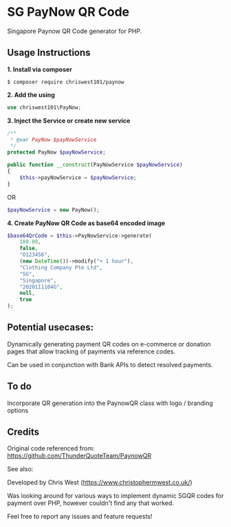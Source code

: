 # SG PayNow QR Code

Singapore Paynow QR Code generator for PHP.


## Usage Instructions

**1. Install via composer**
```
$ composer require chriswest101/paynow
```


**2. Add the using**
```php
use chriswest101\PayNow;
```

**3. Inject the Service or create new service**
```php
/**
 * @var PayNow $payNowService
 */
protected PayNow $payNowService;

public function __construct(PayNowService $payNowService)
{
    $this->payNowService = $payNowService;
}
```
OR
```php
$payNowService = new PayNow();
```

**4. Create PayNow QR Code as base64 encoded image**
```php
$base64QrCode = $this->PayNowService->generate(
    100.00,
    false,
    "O123456",
    (new DateTime())->modify("+ 1 hour"),
    "Clothing Company Pte Ltd",
    "SG",
    "Singapore",
    "2020111104G",
    null,
    true
);
```


## Potential usecases:

Dynamically generating payment QR codes on e-commerce or donation pages that allow tracking of payments via reference codes.

Can be used in conjunction with Bank APIs to detect resolved payments.



## To do

Incorporate QR generation into the PaynowQR class with logo / branding options



## Credits

Original code referenced from:
https://github.com/ThunderQuoteTeam/PaynowQR

See also:

Developed by Chris West (https://www.christophermwest.co.uk/)

Was looking around for various ways to implement dynamic SGQR codes for payment over PHP, however couldn't find any that worked.

Feel free to report any issues and feature requests!
